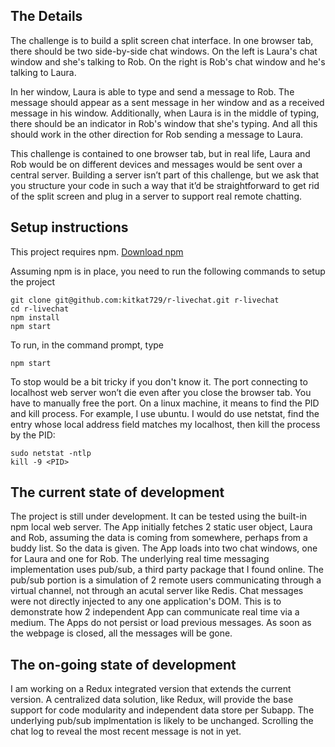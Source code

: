 ## The Details

The challenge is to build a split screen chat interface. In one browser tab, there should be two side-by-side chat windows. On the left is Laura's chat window and she's talking to Rob. On the right is Rob's chat window and he's talking to Laura.

In her window, Laura is able to type and send a message to Rob. The message should appear as a sent message in her window and as a received message in his window. Additionally, when Laura is in the middle of typing, there should be an indicator in Rob's window that she's typing. And all this should work in the other direction for Rob sending a message to Laura.

This challenge is contained to one browser tab, but in real life, Laura and Rob would be on different devices and messages would be sent over a central server. Building a server isn’t part of this challenge, but we ask that you structure your code in such a way that it’d be straightforward to get rid of the split screen and plug in a server to support real remote chatting.
 

## Setup instructions

This project requires npm. [Download npm](https://www.npmjs.com/get-npm)

Assuming npm is in place, you need to run the following commands to setup the project
```
git clone git@github.com:kitkat729/r-livechat.git r-livechat
cd r-livechat
npm install
npm start
```

To run, in the command prompt, type
```
npm start
```

To stop would be a bit tricky if you don't know it. The port connecting to localhost web server won’t die even after you close the browser tab. You have to manually free the port. On a linux machine, it means to find the PID and kill process. For example, I use ubuntu. I would do use netstat, find the entry whose local address field matches my localhost, then kill the process by the PID:
```
sudo netstat -ntlp
kill -9 <PID>
```

## The current state of development
The project is still under development. It can be tested using the built-in npm local web server. The App initially fetches 2 static user object, Laura and Rob, assuming the data is coming from somewhere, perhaps from a buddy list. So the data is given. The App loads into two chat windows, one for Laura and one for Rob. The underlying real time messaging implementation uses pub/sub, a third party package that I found online. The pub/sub portion is a simulation of 2 remote users communicating through a virtual channel, not through an acutal server like Redis. Chat messages were not directly injected to any one application's DOM. This is to demonstrate how 2 independent App can communicate real time via a medium. The Apps do not persist or load previous messages. As soon as the webpage is closed, all the messages will be gone. 

## The on-going state of development
I am working on a Redux integrated version that extends the current version. A centralized data solution, like Redux, will provide the base support for code modularity and independent data store per Subapp. The underlying pub/sub implmentation is likely to be unchanged. Scrolling the chat log to reveal the most recent message is not in yet.